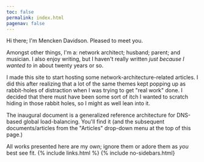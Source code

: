 ```yaml
---
toc: false
permalink: index.html
pagenav: false
---
```


Hi there; I'm Mencken Davidson.  Pleased to meet you.  

Amongst other things, I'm a: network architect; husband; parent; and musician.  I also enjoy writing, but I haven't really written *just because I wanted to* in about twenty years or so.

I made this site to start hosting some network-architecture-related articles.  I did this after realizing that a lot of the same themes kept popping up as rabbit-holes of distraction when I was trying to get "real work" done. I decided that there must have been some sort of itch I wanted to scratch hiding in those rabbit holes, so I might as well lean into it.

The inaugural document is a generalized reference architecture for DNS-based global load-balancing.  You'll find it (and the subsequent documents/articles from the "Articles" drop-down menu at the top of this page.)

All works presented here are my own; ignore them or adore them as *you* best see fit.
{% include links.html %}
{% include no-sidebars.html}